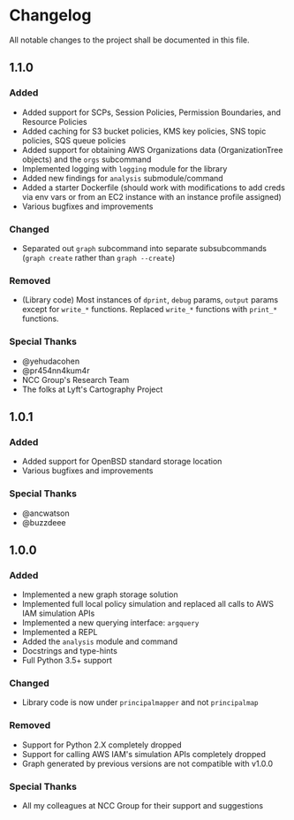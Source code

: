 # Changelog

All notable changes to the project shall be documented in this file.

## 1.1.0

### Added

* Added support for SCPs, Session Policies, Permission Boundaries, and Resource Policies
* Added caching for S3 bucket policies, KMS key policies, SNS topic policies, SQS queue policies
* Added support for obtaining AWS Organizations data (OrganizationTree objects) and the `orgs` subcommand
* Implemented logging with `logging` module for the library
* Added new findings for `analysis` submodule/command
* Added a starter Dockerfile (should work with modifications to add creds via env vars or from an EC2 instance with an instance profile assigned)
* Various bugfixes and improvements

### Changed

* Separated out `graph` subcommand into separate subsubcommands (`graph create` rather than `graph --create`)

### Removed

* (Library code) Most instances of `dprint`, `debug` params, `output` params except for `write_*` functions. Replaced `write_*` functions with `print_*` functions.

### Special Thanks

* @yehudacohen
* @pr454nn4kum4r
* NCC Group's Research Team
* The folks at Lyft's Cartography Project

## 1.0.1

### Added

* Added support for OpenBSD standard storage location
* Various bugfixes and improvements

### Special Thanks

* @ancwatson
* @buzzdeee 

## 1.0.0

### Added

* Implemented a new graph storage solution
* Implemented full local policy simulation and replaced all calls to AWS IAM simulation APIs
* Implemented a new querying interface: `argquery`
* Implemented a REPL
* Added the `analysis` module and command
* Docstrings and type-hints
* Full Python 3.5+ support

### Changed

* Library code is now under `principalmapper` and not `principalmap`

### Removed

* Support for Python 2.X completely dropped
* Support for calling AWS IAM's simulation APIs completely dropped
* Graph generated by previous versions are not compatible with v1.0.0

### Special Thanks

* All my colleagues at NCC Group for their support and suggestions
